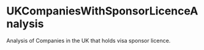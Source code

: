 # UKCompaniesWithSponsorLicenceAnalysis
Analysis of Companies in the UK that holds visa sponsor licence.
